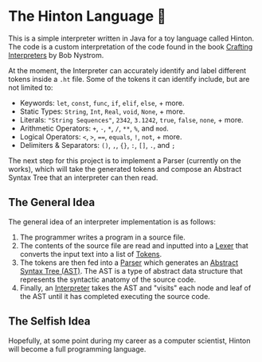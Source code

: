# The Hinton Language 🔮
This is a simple interpreter written in Java for a toy language called Hinton. The code is a custom interpretation of the code found in the book [Crafting Interpreters](https://craftinginterpreters.com/) by Bob Nystrom.
 
 At the moment, the Interpreter can accurately identify and label different tokens inside a `.ht` file. Some of the tokens it can identify include, but are not limited to:
  - Keywords: `let`, `const`, `func`, `if`, `elif`, `else`, + more.
  - Static Types: `String`, `Int`, `Real`, `void`, `None`, + more.
  - Literals: `"String Sequences"`, `2342`, `3.1242`, `true`, `false`, `none`, + more.
  - Arithmetic Operators: `+`, `-`, `*`, `/`, `**`, `%`, and `mod`.
  - Logical Operators: `<`, `>`, `==`, `equals`, `!`, `not`, + more.
  - Delimiters & Separators: `()`, `,`, `{}`, `:`, `[]`, `.`, and `;`
  
The next step for this project is to implement a Parser (currently on the works), which will take the generated tokens and compose an Abstract Syntax Tree that an interpreter can then read.
   
## The General Idea
The general idea of an interpreter implementation is as follows:

1. The programmer writes a program in a source file.
2. The contents of the source file are read and inputted into a [Lexer](https://github.com/faustotnc/Interpreter/tree/master/Lexer) that converts the input text into a list of [Tokens](https://github.com/faustotnc/Interpreter/tree/master/Tokens).
3. The tokens are then fed into a [Parser](https://github.com/faustotnc/Interpreter/tree/master/Parser) which generates an [Abstract Syntax Tree (AST)](https://github.com/faustotnc/Interpreter/tree/master/AbstractSyntaxTree). The AST is a type of abstract data structure that represents the syntactic anatomy of the source code.
4. Finally, an [Interpreter](https://github.com/faustotnc/Interpreter/tree/master/Interpreter) takes the AST and "visits" each node and leaf of the AST until it has completed executing the source code.

## The Selfish Idea
Hopefully, at some point during my career as a computer scientist, Hinton will become a full programming language.
